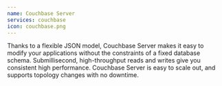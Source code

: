 ```yaml
---
name: Couchbase Server
services: couchbase
icon: couchbase.png
---
```


Thanks to a flexible JSON model, Couchbase Server makes it easy to modify your applications without the constraints of a fixed database schema. Submillisecond, high-throughput reads and writes give you consistent high performance. Couchbase Server is easy to scale out, and supports topology changes with no downtime.
